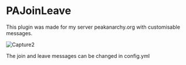 # PAJoinLeave
This plugin was made for my server peakanarchy.org with customisable messages.

![Capture2](https://github.com/JasonNolimit/PAJoinLeave/assets/93890492/c7c5e571-85da-4480-a963-056c8e5b06b2)

The join and leave messages can be changed in config.yml
